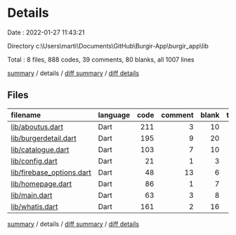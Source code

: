 # Details

Date : 2022-01-27 11:43:21

Directory c:\Users\marti\Documents\GitHub\Burgir-App\burgir_app\lib

Total : 8 files,  888 codes, 39 comments, 80 blanks, all 1007 lines

[summary](results.md) / details / [diff summary](diff.md) / [diff details](diff-details.md)

## Files
| filename | language | code | comment | blank | total |
| :--- | :--- | ---: | ---: | ---: | ---: |
| [lib/aboutus.dart](/lib/aboutus.dart) | Dart | 211 | 3 | 10 | 224 |
| [lib/burgerdetail.dart](/lib/burgerdetail.dart) | Dart | 195 | 9 | 20 | 224 |
| [lib/catalogue.dart](/lib/catalogue.dart) | Dart | 103 | 7 | 10 | 120 |
| [lib/config.dart](/lib/config.dart) | Dart | 21 | 1 | 3 | 25 |
| [lib/firebase_options.dart](/lib/firebase_options.dart) | Dart | 48 | 13 | 6 | 67 |
| [lib/homepage.dart](/lib/homepage.dart) | Dart | 86 | 1 | 7 | 94 |
| [lib/main.dart](/lib/main.dart) | Dart | 63 | 3 | 8 | 74 |
| [lib/whatis.dart](/lib/whatis.dart) | Dart | 161 | 2 | 16 | 179 |

[summary](results.md) / details / [diff summary](diff.md) / [diff details](diff-details.md)